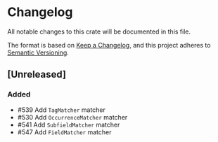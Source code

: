 # Changelog

All notable changes to this crate will be documented in this file.

The format is based on [Keep a Changelog](https://keepachangelog.com/en/1.0.0/),
and this project adheres to [Semantic Versioning](https://semver.org/spec/v2.0.0.html).

## [Unreleased]

### Added

- #539 Add `TagMatcher` matcher
- #530 Add `OccurrenceMatcher` matcher
- #541 Add `SubfieldMatcher` matcher
- #547 Add `FieldMatcher` matcher
